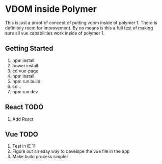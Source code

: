 # VDOM inside Polymer

This is just a proof of concept of putting vdom inside of polymer 1. There is definitely room for improvement. By no means is this a full test of making sure all vue capabilities work inside of polymer 1.

## Getting Started
1. npm install
2. bower install
3. cd vue-page
4. npm install
5. npm run build
6. cd ..
7. npm run dev

## React TODO
1. Add React

## Vue TODO
1. Test in IE 11
2. Figure out an easy way to develope the vue file in the app
3. Make build process simpler